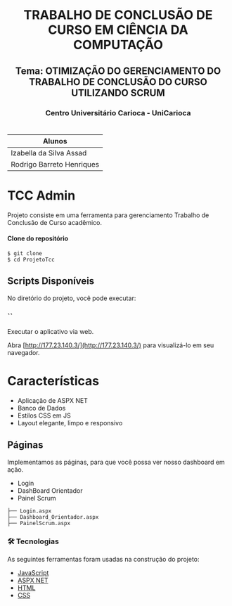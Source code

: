 
<h1 align="center">
  TRABALHO DE CONCLUSÃO DE CURSO EM CIÊNCIA DA COMPUTAÇÃO
</h1>

<h2 align="center">
  Tema: OTIMIZAÇÃO DO GERENCIAMENTO DO TRABALHO DE CONCLUSÃO DO CURSO UTILIZANDO SCRUM

</h2>

<h3 align="center">
  Centro Universitário Carioca - UniCarioca
</h3>

#
#
| Alunos | 
| ------ | 
| Izabella da Silva Assad | 
| Rodrigo Barreto Henriques | 


# TCC Admin

Projeto consiste em uma ferramenta para gerenciamento Trabalho de Conclusão de Curso acadêmico.


#### Clone do repositório

```
$ git clone 
$ cd ProjetoTcc

```

## Scripts Disponíveis

No diretório do projeto, você pode executar:

### ``

Executar o aplicativo via web.

Abra [http://177.23.140.3/](http://177.23.140.3/) para visualizá-lo em seu navegador.


# Características

- Aplicação de ASPX NET
- Banco de Dados
- Estilos CSS em JS
- Layout elegante, limpo e responsivo

## Páginas

Implementamos as páginas, para que você possa ver nosso dashboard em ação.

- Login
- DashBoard Orientador
- Painel Scrum
 
 ```
├── Login.aspx
├── Dashboard_Orientador.aspx
├── PainelScrum.aspx
```

### 🛠 Tecnologias

As seguintes ferramentas foram usadas na construção do projeto:

- [JavaScript](https://www.javascript.com/)
- [ASPX NET](https://docs.microsoft.com/pt-br/aspnet/core/?view=aspnetcore-6.0)
- [HTML](https://developer.mozilla.org/pt-BR/docs/Web/HTML)
- [CSS](https://developer.mozilla.org/pt-BR/docs/Web/CSS)